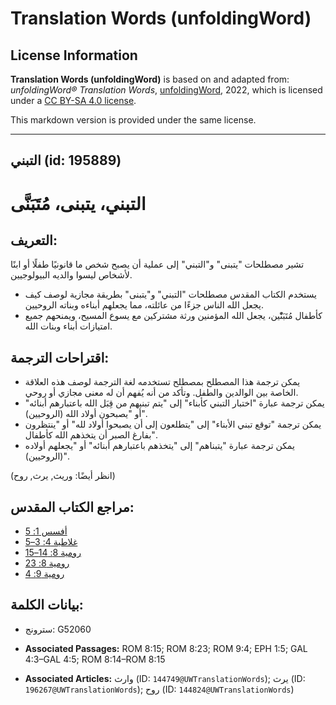 # Translation Words (unfoldingWord)

## License Information

**Translation Words (unfoldingWord)** is based on and adapted from: _unfoldingWord® Translation Words_, [unfoldingWord](https://unfoldingword.org/utw), 2022, which is licensed under a [CC BY-SA 4.0 license](https://creativecommons.org/licenses/by-sa/4.0/legalcode.en).

This markdown version is provided under the same license.



--------------------------------

## التبني (id: 195889)

التبني، يتبنى، مُتَبَنَّى
=========================

التعريف:
--------

تشير مصطلحات "يتبنى" و"التبني" إلى عملية أن يصبح شخص ما قانونيًا طفلًا أو ابنًا لأشخاص ليسوا والديه البيولوجيين.

* يستخدم الكتاب المقدس مصطلحات "التبني" و"يتبنى" بطريقة مجازية لوصف كيف يجعل الله الناس جزءًا من عائلته، مما يجعلهم أبناءه وبناته الروحيين.
* كأطفال مُتَبَنّْين، يجعل الله المؤمنين ورثة مشتركين مع يسوع المسيح، ويمنحهم جميع امتيازات أبناء وبنات الله.

اقتراحات الترجمة:
-----------------

* يمكن ترجمة هذا المصطلح بمصطلح تستخدمه لغة الترجمة لوصف هذه العلاقة الخاصة بين الوالدين والطفل. وتأكد من أنه يُفهم أن له معنى مجازي أو روحي.
* يمكن ترجمة عبارة "اختبار التبني كأبناء" إلى "يتم تبنيهم من قِبَل الله باعتبارهم أبنائه" أو "يصبحون أولاد الله (الروحيين)".
* يمكن ترجمة "توقع تبني الأبناء" إلى "يتطلعون إلى أن يصبحوا أولاد لله" أو "ينتظرون بفارغ الصبر أن يتخذهم الله كأطفال".
* يمكن ترجمة عبارة "يتبناهم" إلى "يتخذهم باعتبارهم أبنائه" أو "يجعلهم أولاده (الروحيين)".

(انظر أيضًا: وريث, يرث, روح)

مراجع الكتاب المقدس:
--------------------

* [أفسس 1: 5](https://ref.ly/Eph1:5)
* [غلاطية 4: 3–5](https://ref.ly/Gal4:3-Gal4:5)
* [رومية 8: 14–15](https://ref.ly/Rom8:14-Rom8:15)
* [رومية 8: 23](https://ref.ly/Rom8:23)
* [رومية 9: 4](https://ref.ly/Rom9:4)

بيانات الكلمة:
--------------

* سترونج: G52060

* **Associated Passages:** ROM 8:15; ROM 8:23; ROM 9:4; EPH 1:5; GAL 4:3–GAL 4:5; ROM 8:14–ROM 8:15
* **Associated Articles:** وارث (ID: `144749@UWTranslationWords`); يرث (ID: `196267@UWTranslationWords`); روح (ID: `144824@UWTranslationWords`)

